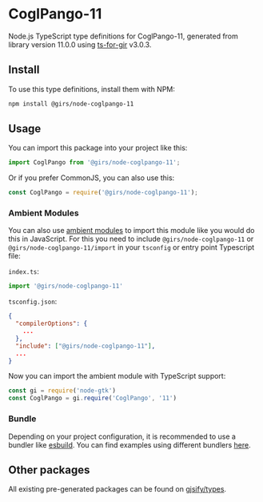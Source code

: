 
# CoglPango-11

Node.js TypeScript type definitions for CoglPango-11, generated from library version 11.0.0 using [ts-for-gir](https://github.com/gjsify/ts-for-gir) v3.0.3.


## Install

To use this type definitions, install them with NPM:
```bash
npm install @girs/node-coglpango-11
```

## Usage

You can import this package into your project like this:
```ts
import CoglPango from '@girs/node-coglpango-11';
```

Or if you prefer CommonJS, you can also use this:
```ts
const CoglPango = require('@girs/node-coglpango-11');
```

### Ambient Modules

You can also use [ambient modules](https://github.com/gjsify/ts-for-gir/tree/main/packages/cli#ambient-modules) to import this module like you would do this in JavaScript.
For this you need to include `@girs/node-coglpango-11` or `@girs/node-coglpango-11/import` in your `tsconfig` or entry point Typescript file:

`index.ts`:
```ts
import '@girs/node-coglpango-11'
```

`tsconfig.json`:
```json
{
  "compilerOptions": {
    ...
  },
  "include": ["@girs/node-coglpango-11"],
  ...
}
```

Now you can import the ambient module with TypeScript support: 

```ts
const gi = require('node-gtk')
const CoglPango = gi.require('CoglPango', '11')
```


### Bundle

Depending on your project configuration, it is recommended to use a bundler like [esbuild](https://esbuild.github.io/). You can find examples using different bundlers [here](https://github.com/gjsify/ts-for-gir/tree/main/examples).

## Other packages

All existing pre-generated packages can be found on [gjsify/types](https://github.com/gjsify/types).

